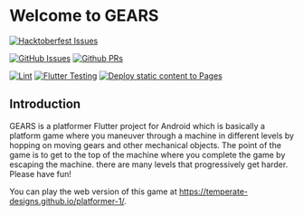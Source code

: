 # Welcome to GEARS

[![Hacktoberfest Issues](https://img.shields.io/github/hacktoberfest/2022/Temperate-Designs/platformer-1)](https://hacktoberfest.com/profile/)

[![GitHub Issues](https://img.shields.io/github/issues/Temperate-Designs/platformer-1)](https://github.com/Temperate-Designs/platformer-1/issues)
[![Github PRs](https://img.shields.io/github/issues-pr/Temperate-Designs/platformer-1)](https://github.com/Temperate-Designs/platformer-1/pulls)

[![Lint](https://github.com/Temperate-Designs/platformer-1/actions/workflows/lint.yml/badge.svg)](https://github.com/Temperate-Designs/platformer-1/actions/workflows/lint.yml)
[![Flutter Testing](https://github.com/Temperate-Designs/platformer-1/actions/workflows/flutter.yaml/badge.svg)](https://github.com/Temperate-Designs/platformer-1/actions/workflows/flutter.yaml)
[![Deploy static content to Pages](https://github.com/Temperate-Designs/platformer-1/actions/workflows/pages.yml/badge.svg)](https://github.com/Temperate-Designs/platformer-1/actions/workflows/pages.yml)

## Introduction

GEARS is a platformer Flutter project for Android which is basically a platform
game where you maneuver through a machine in different levels by hopping on
moving gears and other mechanical objects. The point of the game is to get to
the top of the machine where you complete the game by escaping the machine.
there are many levels that progressively get harder. Please have fun!

You can play the web version of this game at https://temperate-designs.github.io/platformer-1/.

